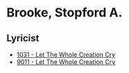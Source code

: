 # Brooke, Stopford A.

## Lyricist

- [1031 - Let The Whole Creation Cry](/hymns/1031.md)
- [9011 - Let The Whole Creation Cry](/hymns/9011.md)


